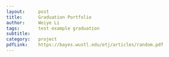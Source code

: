 ```yaml
---
layout:     post
title:      Graduation Portfolio
author:     Weiye Li
tags: 		test example graduation
subtitle:  	
category:   project
pdfLink:    https://bayes.wustl.edu/etj/articles/random.pdf
---
```

<!-- Start Writing Below in Markdown -->

    